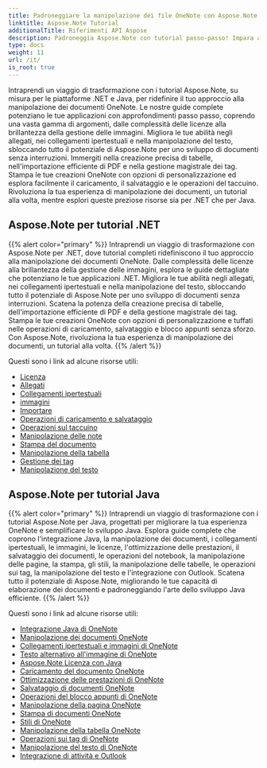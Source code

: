 ```yaml
---
title: Padroneggiare la manipolazione dei file OneNote con Aspose.Note
linktitle: Aspose.Note Tutorial
additionalTitle: Riferimenti API Aspose
description: Padroneggia Aspose.Note con tutorial passo-passo! Impara a manipolare i file OneNote a livello di codice per un'elaborazione efficiente dei documenti.
type: docs
weight: 11
url: /it/
is_root: true
---
```


Intraprendi un viaggio di trasformazione con i tutorial Aspose.Note, su misura per le piattaforme .NET e Java, per ridefinire il tuo approccio alla manipolazione dei documenti OneNote. Le nostre guide complete potenziano le tue applicazioni con approfondimenti passo passo, coprendo una vasta gamma di argomenti, dalle complessità delle licenze alla brillantezza della gestione delle immagini. Migliora le tue abilità negli allegati, nei collegamenti ipertestuali e nella manipolazione del testo, sbloccando tutto il potenziale di Aspose.Note per uno sviluppo di documenti senza interruzioni. Immergiti nella creazione precisa di tabelle, nell'importazione efficiente di PDF e nella gestione magistrale dei tag. Stampa le tue creazioni OneNote con opzioni di personalizzazione ed esplora facilmente il caricamento, il salvataggio e le operazioni del taccuino. Rivoluziona la tua esperienza di manipolazione dei documenti, un tutorial alla volta, mentre esplori queste preziose risorse sia per .NET che per Java.

## Aspose.Note per tutorial .NET
{{% alert color="primary" %}}
Intraprendi un viaggio di trasformazione con Aspose.Note per .NET, dove tutorial completi ridefiniscono il tuo approccio alla manipolazione dei documenti OneNote. Dalle complessità delle licenze alla brillantezza della gestione delle immagini, esplora le guide dettagliate che potenziano le tue applicazioni .NET. Migliora le tue abilità negli allegati, nei collegamenti ipertestuali e nella manipolazione del testo, sbloccando tutto il potenziale di Aspose.Note per uno sviluppo di documenti senza interruzioni. Scatena la potenza della creazione precisa di tabelle, dell'importazione efficiente di PDF e della gestione magistrale dei tag. Stampa le tue creazioni OneNote con opzioni di personalizzazione e tuffati nelle operazioni di caricamento, salvataggio e blocco appunti senza sforzo. Con Aspose.Note, rivoluziona la tua esperienza di manipolazione dei documenti, un tutorial alla volta.
{{% /alert %}}

Questi sono i link ad alcune risorse utili:
 
- [Licenza](./net/licensing/)
- [Allegati](./net/attachments/)
- [Collegamenti ipertestuali](./net/hyperlinks/)
- [immagini](./net/images/)
- [Importare](./net/import/)
- [Operazioni di caricamento e salvataggio](./net/loading-and-saving-operations/)
- [Operazioni sul taccuino](./net/notebook-operations/)
- [Manipolazione delle note](./net/note-manipulation/)
- [Stampa del documento](./net/printing-document/)
- [Manipolazione della tabella](./net/table-manipulation/)
- [Gestione dei tag](./net/tag-management/)
- [Manipolazione del testo](./net/text-manipulation/)

## Aspose.Note per tutorial Java
{{% alert color="primary" %}}
Intraprendi un viaggio di trasformazione con i tutorial Aspose.Note per Java, progettati per migliorare la tua esperienza OneNote e semplificare lo sviluppo Java. Esplora guide complete che coprono l'integrazione Java, la manipolazione dei documenti, i collegamenti ipertestuali, le immagini, le licenze, l'ottimizzazione delle prestazioni, il salvataggio dei documenti, le operazioni del notebook, la manipolazione delle pagine, la stampa, gli stili, la manipolazione delle tabelle, le operazioni sui tag, la manipolazione del testo e l'integrazione con Outlook. Scatena tutto il potenziale di Aspose.Note, migliorando le tue capacità di elaborazione dei documenti e padroneggiando l'arte dello sviluppo Java efficiente. 
{{% /alert %}}

Questi sono i link ad alcune risorse utili:
 
- [Integrazione Java di OneNote](./java/onenote-java-integration/)
- [Manipolazione dei documenti OneNote](./java/onenote-document-manipulation/)
- [Collegamenti ipertestuali e immagini di OneNote](./java/onenote-hyperlinks-images/)
- [Testo alternativo all'immagine di OneNote](./java/onenote-image-alternative-text/)
- [Aspose.Note Licenza con Java](./java/licensing-java/)
- [Caricamento del documento OneNote](./java/onenote-document-loading/)
- [Ottimizzazione delle prestazioni di OneNote](./java/onenote-performance-optimization/)
- [Salvataggio di documenti OneNote](./java/onenote-document-saving/)
- [Operazioni del blocco appunti di OneNote](./java/onenote-notebook-operations/)
- [Manipolazione della pagina OneNote](./java/onenote-page-manipulation/)
- [Stampa di documenti OneNote](./java/onenote-printing-documents/)
- [Stili di OneNote](./java/onenote-styles/)
- [Manipolazione della tabella OneNote](./java/onenote-table-manipulation/)
- [Operazioni sui tag di OneNote](./java/onenote-tag-operations/)
- [Manipolazione del testo di OneNote](./java/onenote-text-manipulation/)
- [Integrazione di attività e Outlook](./java/task-and-outlook-integration/)
